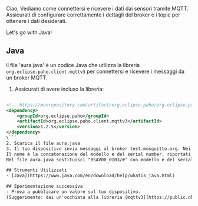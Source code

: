 Ciao,
Vediamo come connettersi e ricevere i dati dai sensori tramite MQTT.
Assicurati di configurare correttamente i dettagli del broker e i topic per ottenere i dati desiderati.

Let's go with Java!

## Java

il file 'aura.java' è un codice Java che utilizza la libreria `org.eclipse.paho.client.mqttv3` per connettersi e ricevere i messaggi da un broker MQTT.

1. Assicurati di avere incluso la libreria: <br>
```xml

<!-- https://mvnrepository.com/artifact/org.eclipse.paho/org.eclipse.paho.client.mqttv3 -->
<dependency>
    <groupId>org.eclipse.paho</groupId>
    <artifactId>org.eclipse.paho.client.mqttv3</artifactId>
    <version>1.2.5</version>
</dependency>
\```
2. Scarica il file aura.java
3. Il tuo dispositivo invia messaggi al broker test.mosquitto.org. Nei messaggi è presente il nome del tuo dispositivo.
Il nome è la concatenazione del modello e del serial number, riportati su etichetta interna al dispositivo.
Nel file aura.java sostituisci "BSAV00_0103/#" con modello e del serial number del tuo dispositivo.

## Strumenti Utilizzati
- [Java](https://www.java.com/en/download/help/whatis_java.html)

## Sperimentazione successiva
- Prova a pubblicare un valore sul tuo dispositivo.
(Suggerimento: dai un'occhiata alla libreria [mqttv3](https://public.dhe.ibm.com/software/dw/webservices/ws-mqtt/mqtt-v3r1.html) per capire come fare).
